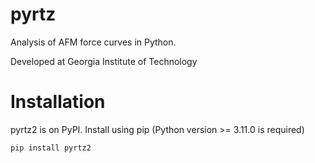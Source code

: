 # pyrtz

Analysis of AFM force curves in Python.

Developed at Georgia Institute of Technology

# Installation
pyrtz2 is on PyPI. Install using pip (Python version >= 3.11.0 is required)

```
pip install pyrtz2
```
